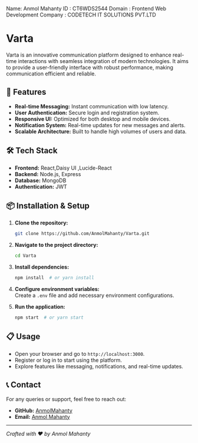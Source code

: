 Name: Anmol Mahanty
ID : CT6WDS2544
Domain : Frontend Web Development
Company : CODETECH IT SOLUTIONS PVT.LTD

# Varta

Varta is an innovative communication platform designed to enhance real-time interactions with seamless integration of modern technologies. It aims to provide a user-friendly interface with robust performance, making communication efficient and reliable.

## 🚀 Features

- **Real-time Messaging:** Instant communication with low latency.
- **User Authentication:** Secure login and registration system.
- **Responsive UI:** Optimized for both desktop and mobile devices.
- **Notification System:** Real-time updates for new messages and alerts.
- **Scalable Architecture:** Built to handle high volumes of users and data.

## 🛠️ Tech Stack

- **Frontend:** React,Daisy UI ,Lucide-React
- **Backend:** Node.js, Express
- **Database:**  MongoDB
- **Authentication:** JWT

## 📦 Installation & Setup

1. **Clone the repository:**  
   ```bash
   git clone https://github.com/AnmolMahanty/Varta.git
   ```

2. **Navigate to the project directory:**  
   ```bash
   cd Varta
   ```

3. **Install dependencies:**  
   ```bash
   npm install  # or yarn install
   ```

4. **Configure environment variables:**  
   Create a `.env` file and add necessary environment configurations.

5. **Run the application:**  
   ```bash
   npm start  # or yarn start
   ```

## 📋 Usage

- Open your browser and go to `http://localhost:3000`.
- Register or log in to start using the platform.
- Explore features like messaging, notifications, and real-time updates.


## 📞 Contact

For any queries or support, feel free to reach out:

- **GitHub:** [AnmolMahanty](https://github.com/AnmolMahanty)
- **Email:** [Anmol Mahanty](mahantyanmol14@gmail.com)

---

*Crafted with ❤️ by Anmol Mahanty*


